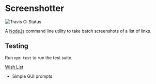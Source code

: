# Screenshotter
![Travis CI Status](https://img.shields.io/travis/sirhodes/screenshotter.svg)  

A [Node.js](http://nodejs.org) command line utility to take batch screenshots of a list of links.

## Testing
Run `npm test` to run the test suite.

<u>Wish List</u>
+ Simple GUI prompts
